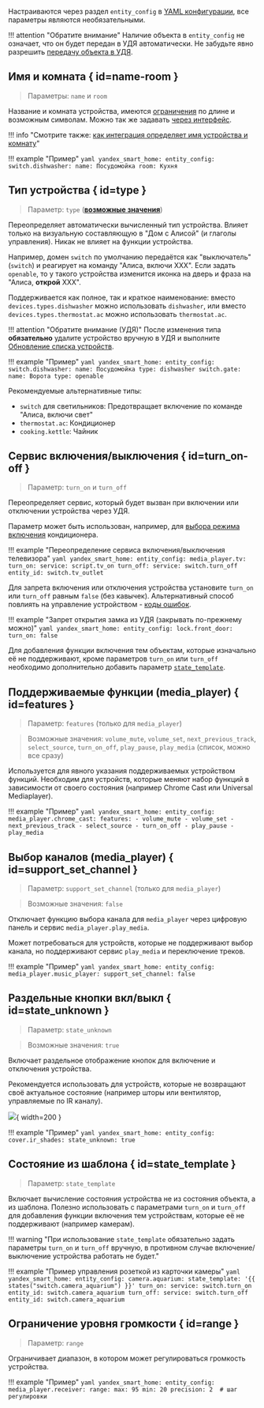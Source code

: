 Настраиваются через раздел `entity_config` в [YAML конфигурации](./getting-started.md#yaml), все параметры являются необязательными.

!!! attention "Обратите внимание"
    Наличие объекта в `entity_config` не означает, что он будет передан в УДЯ автоматически. Не забудьте явно разрешить [передачу объекта в УДЯ](./filter.md).

## Имя и комната { id=name-room }

> Параметры: `name` и `room`

Название и комната устройства, имеются [ограничения](../quirks.md#naming) по длине и возможным символам. Можно так же задавать [через интерфейс](../quirks.md#naming).

!!! info "Смотрите также: [как интеграция определяет имя устройства и комнату](../quirks.md#naming)"

!!! example "Пример"
    ```yaml
    yandex_smart_home:
      entity_config:
        switch.dishwasher:
          name: Посудомойка
          room: Кухня
    ```

## Тип устройства { id=type }

> Параметр: `type` ([**возможные значения**](https://yandex.ru/dev/dialogs/smart-home/doc/concepts/device-types.html))

Переопределяет автоматически вычисленный тип устройства. Влияет только на визуальную составляющую в "Дом с Алисой" (и глаголы управления). Никак не влияет на функции устройства.

Например, домен `switch` по умолчанию передаётся как "выключатель" (`switch`) и реагирует на команду "Алиса, включи ХХХ".
Если задать `openable`, то у такого устройства изменится иконка на дверь и фраза на "Алиса, **открой** XXX".

Поддерживается как полное, так и краткое наименование: вместо `devices.types.dishwasher` можно использовать `dishwasher`, или вместо `devices.types.thermostat.ac` можно использовать `thermostat.ac`.

!!! attention "Обратите внимание (УДЯ)"
    После изменения типа **обязательно** удалите устройство вручную в УДЯ и выполните [Обновление списка устройств](../platforms/yandex.md#discovery).

!!! example "Пример"
    ```yaml
    yandex_smart_home:
      entity_config:
        switch.dishwasher:
          name: Посудомойка
          type: dishwasher
        switch.gate:
          name: Ворота
          type: openable
    ```

Рекомендуемые альтернативные типы:

* `switch` для светильников: Предотвращает включение по команде "Алиса, включи свет"
* `thermostat.ac`: Кондиционер
* `cooking.kettle`: Чайник

## Сервис включения/выключения { id=turn_on-off }

> Параметр: `turn_on` и `turn_off`

Переопределяет сервис, который будет вызван при включении или отключении устройства через УДЯ.

Параметр может быть использован, например, для [выбора режима включения](../devices/climate.md) кондиционера.

!!! example "Переопределение сервиса включения/выключения телевизора"
    ```yaml
    yandex_smart_home:
      entity_config:
        media_player.tv:
          turn_on:
            service: script.tv_on
          turn_off:
            service: switch.turn_off
            entity_id: switch.tv_outlet
    ```

Для запрета включения или отключения устройства установите `turn_on` или `turn_off` равным `false` (без кавычек).
Альтернативный способ повлиять на управление устройством - [коды ошибок](../advanced/error-codes.md).

!!! example "Запрет открытия замка из УДЯ (закрывать по-прежнему можно)"
    ```yaml
      yandex_smart_home:
        entity_config:
          lock.front_door:
            turn_on: false
    ```

Для добавления функции включения тем объектам, которые изначально её не поддерживают, кроме параметров `turn_on` или `turn_off` необходимо дополнительно добавить параметр [`state_template`](#state_template).

## Поддерживаемые функции (media_player) { id=features }

> Параметр: `features` (только для `media_player`)

> Возможные значения: `volume_mute`, `volume_set`, `next_previous_track`, `select_source`, `turn_on_off`, `play_pause`, `play_media` (список, можно все сразу)

Используется для явного указания поддерживаемых устройством функций.
Необходим для устройств, которые меняют набор функций в зависимости от своего состояния (например Chrome Cast или Universal Mediaplayer).

!!! example "Пример"
    ```yaml
    yandex_smart_home:
      entity_config:
        media_player.chrome_cast:
          features:
            - volume_mute
            - volume_set
            - next_previous_track
            - select_source
            - turn_on_off
            - play_pause
            - play_media
    ```

## Выбор каналов (media_player) { id=support_set_channel }

> Параметр: `support_set_channel` (только для `media_player`)

> Возможные значения: `false`

Отключает функцию выбора канала для `media_player` через цифровую панель и сервис `media_player.play_media`.

Может потребоваться для устройств, которые не поддерживают выбор канала, но поддерживают сервис `play_media` и переключение треков.

!!! example "Пример"
    ```yaml
    yandex_smart_home:
      entity_config:
        media_player.music_player:
          support_set_channel: false
    ```

## Раздельные кнопки вкл/выкл { id=state_unknown }

> Параметр: `state_unknown`

> Возможные значения: `true`

Включает раздельное отображение кнопок для включение и отключения устройства.

Рекомендуется использовать для устройств, которые не возвращают своё актуальное состояние (например шторы или вентилятор, управляемые по IR каналу).

![](../assets/images/config/state-unknown.png){ width=200 }

!!! example "Пример"
    ```yaml
    yandex_smart_home:
      entity_config:
        cover.ir_shades:
          state_unknown: true
    ```

## Состояние из шаблона { id=state_template }

> Параметр: `state_template`

Включает вычисление состояния устройства не из состояния объекта, а из шаблона. Полезно использовать с параметрами `turn_on` и `turn_off` для добавления функции включения тем устройствам, которые её не поддерживают (например камерам).

!!! warning "При использование `state_template` обязательно задать параметры `turn_on` и `turn_off` вручную, в противном случае включение/выключение устройства работать не будет."

!!! example "Пример управления розеткой из карточки камеры"
    ```yaml
    yandex_smart_home:
      entity_config:
        camera.aquarium:
          state_template: '{{ states("switch.camera_aquarium") }}'
          turn_on:
            service: switch.turn_on
            entity_id: switch.camera_aquarium
          turn_off:
            service: switch.turn_off
            entity_id: switch.camera_aquarium
    ```

## Ограничение уровня громкости { id=range }

> Параметр: `range`

Ограничивает диапазон, в котором может регулироваться громкость устройства.

!!! example "Пример"
    ```yaml
    yandex_smart_home:
      entity_config:
        media_player.receiver:
          range:
            max: 95
            min: 20
            precision: 2  # шаг регулировки
    ```
